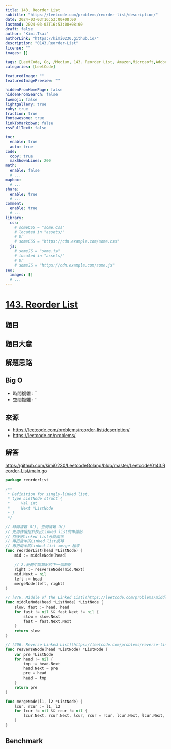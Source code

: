 ```yaml
---
title: 143. Reorder List
subtitle: "https://leetcode.com/problems/reorder-list/description/"
date: 2024-03-03T16:53:00+08:00
lastmod: 2024-03-03T16:53:00+08:00
draft: false
author: "Kimi.Tsai"
authorLink: "https://kimi0230.github.io/"
description: "0143.Reorder-List"
license: ""
images: []

tags: [LeetCode, Go, /Medium, 143. Reorder List, Amazon,Microsoft,Adobe,Facebook,Bloomberg,Linked List,Two Pointers,Stack, Recursion]
categories: [LeetCode]

featuredImage: ""
featuredImagePreview: ""

hiddenFromHomePage: false
hiddenFromSearch: false
twemoji: false
lightgallery: true
ruby: true
fraction: true
fontawesome: true
linkToMarkdown: false
rssFullText: false

toc:
  enable: true
  auto: true
code:
  copy: true
  maxShownLines: 200
math:
  enable: false
  # ...
mapbox:
  # ...
share:
  enable: true
  # ...
comment:
  enable: true
  # ...
library:
  css:
    # someCSS = "some.css"
    # located in "assets/"
    # Or
    # someCSS = "https://cdn.example.com/some.css"
  js:
    # someJS = "some.js"
    # located in "assets/"
    # Or
    # someJS = "https://cdn.example.com/some.js"
seo:
  images: []
  # ...
---
```

# [143. Reorder List](https://leetcode.com/problems/reorder-list/description/)

## 題目

## 題目大意


## 解題思路

## Big O

* 時間複雜 : ``
* 空間複雜 : ``

## 來源
* https://leetcode.com/problems/reorder-list/description/
* https://leetcode.cn/problems/

## 解答
https://github.com/kimi0230/LeetcodeGolang/blob/master/Leetcode/0143.Reorder-List/main.go

```go
package reorderlist

/**
 * Definition for singly-linked list.
 * type ListNode struct {
 *     Val int
 *     Next *ListNode
 * }
 */

// 時間複雜 O(), 空間複雜 O()
// 先用快慢指針找出Linked list的中間點
// 然後把Linked list分成兩半
// 再把後半的Linked list反轉
// 再把兩半的Linked list merge 起來
func reorderList(head *ListNode) {
	mid := middleNode(head)

	// 2.反轉中間節點的下一個節點
	right := resverseNode(mid.Next)
	mid.Next = nil
	left := head
	mergeNode(left, right)
}

// [876. Middle of the Linked List](https://leetcode.com/problems/middle-of-the-linked-list/)
func middleNode(head *ListNode) *ListNode {
	slow, fast := head, head
	for fast != nil && fast.Next != nil {
		slow = slow.Next
		fast = fast.Next.Next
	}
	return slow
}

// [206. Reverse Linked List](https://leetcode.com/problems/reverse-linked-list/)
func resverseNode(head *ListNode) *ListNode {
	var pre *ListNode
	for head != nil {
		tmp := head.Next
		head.Next = pre
		pre = head
		head = tmp
	}
	return pre
}

func mergeNode(l1, l2 *ListNode) {
	lcur, rcur := l1, l2
	for lcur != nil && rcur != nil {
		lcur.Next, rcur.Next, lcur, rcur = rcur, lcur.Next, lcur.Next, rcur.Next
	}
}

```

##  Benchmark

```sh

```